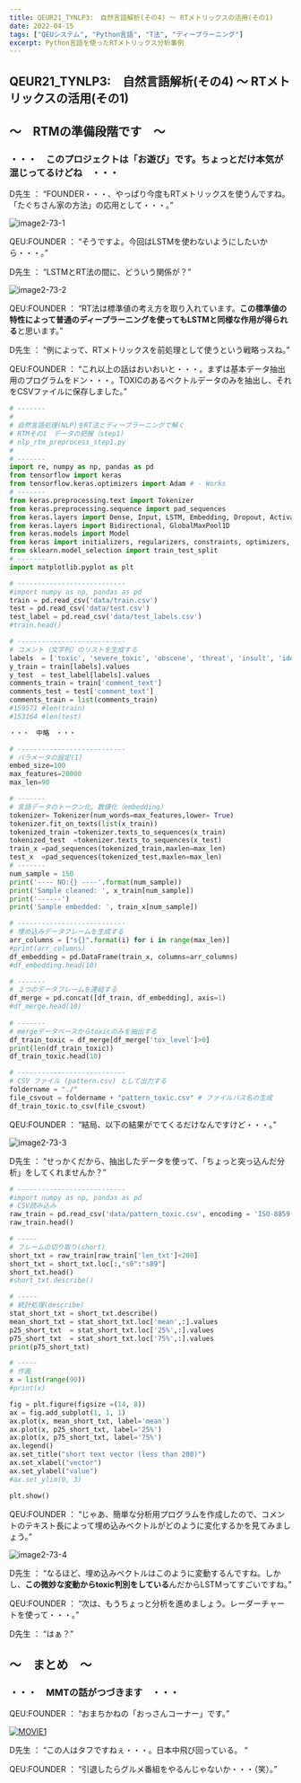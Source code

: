 ```yaml
---
title: QEUR21_TYNLP3:　自然言語解析(その4) ～ RTメトリックスの活用(その1)
date: 2022-04-15
tags: ["QEUシステム", "Python言語", "T法", "ディープラーニング"]
excerpt: Python言語を使ったRTメトリックス分析事例
---
```


## QEUR21_TYNLP3:　自然言語解析(その4) ～ RTメトリックスの活用(その1)

## ～　RTMの準備段階です　～

### ・・・　このプロジェクトは「お遊び」です。ちょっとだけ本気が混じってるけどね　・・・

D先生 ： “FOUNDER・・・、やっぱり今度もRTメトリックスを使うんですね。「たぐちさん家の方法」の応用として・・・。”

![image2-73-1](/2022-04-15-QEUR21_TYNLP3/image2-73-1.jpg)

QEU:FOUNDER ： “そうですよ。今回はLSTMを使わないようにしたいから・・・。”

D先生 ： “LSTMとRT法の間に、どういう関係が？”

![image2-73-2](/2022-04-15-QEUR21_TYNLP3/image2-73-2.jpg)

QEU:FOUNDER ： “RT法は標準値の考え方を取り入れています。**この標準値の特性によって普通のディープラーニングを使ってもLSTMと同様な作用が得られる**と思います。”

D先生 ： “例によって、RTメトリックスを前処理として使うという戦略っスね。”

QEU:FOUNDER ： “これ以上の話はおいおいと・・・。まずは基本データ抽出用のプログラムをドン・・・。TOXICのあるベクトルデータのみを抽出し、それをCSVファイルに保存しました。”

```python
# -------
#
# 自然言語処理(NLP)をRT法とディープラーニングで解く
# RTMその1　データの把握（step1）
# nlp_rtm_preprocess_step1.py
#
# -------
import re, numpy as np, pandas as pd
from tensorflow import keras
from tensorflow.keras.optimizers import Adam # - Works
# -------
from keras.preprocessing.text import Tokenizer
from keras.preprocessing.sequence import pad_sequences
from keras.layers import Dense, Input, LSTM, Embedding, Dropout, Activation
from keras.layers import Bidirectional, GlobalMaxPool1D
from keras.models import Model
from keras import initializers, regularizers, constraints, optimizers, layers
from sklearn.model_selection import train_test_split
# -------
import matplotlib.pyplot as plt

# ---------------------------
#import numpy as np, pandas as pd
train = pd.read_csv('data/train.csv')
test = pd.read_csv('data/test.csv')
test_label = pd.read_csv('data/test_labels.csv')
#train.head()

# ---------------------------
# コメント（文字列）のリストを生成する
labels  = ['toxic', 'severe_toxic', 'obscene', 'threat', 'insult', 'identity_hate']
y_train = train[labels].values
y_test  = test_label[labels].values
comments_train = train['comment_text']
comments_test = test['comment_text']
comments_train = list(comments_train)
#159571 #len(train) 
#153164 #len(test)

・・・　中略　・・・

# ---------------------------
# パラメータの設定(1)
embed_size=100
max_features=20000
max_len=90

# -------
# 言語データのトークン化、数値化（embedding）
tokenizer= Tokenizer(num_words=max_features,lower= True)
tokenizer.fit_on_texts(list(x_train))
tokenized_train =tokenizer.texts_to_sequences(x_train)
tokenized_test  =tokenizer.texts_to_sequences(x_test)
train_x =pad_sequences(tokenized_train,maxlen=max_len)
test_x  =pad_sequences(tokenized_test,maxlen=max_len)
# -------
num_sample = 150
print('---- NO:{} ----'.format(num_sample))
print('Sample cleaned: ', x_train[num_sample])
print('------')
print('Sample embedded: ', train_x[num_sample])

# ---------------------------
# 埋め込みデータフレームを生成する
arr_columns = ["s{}".format(i) for i in range(max_len)]
#print(arr_columns)
df_embedding = pd.DataFrame(train_x, columns=arr_columns)
#df_embedding.head(10)

# -------
# ２つのデータフレームを連結する
df_merge = pd.concat([df_train, df_embedding], axis=1)
#df_merge.head(10)
    
# -------
# mergeデータベースからtoxicのみを抽出する
df_train_toxic = df_merge[df_merge['tox_level']>0]
print(len(df_train_toxic))
df_train_toxic.head(10)

# ---------------------------
# CSV ファイル (pattern.csv) として出力する
foldername = "./"
file_csvout = foldername + "pattern_toxic.csv" # ファイルパス名の生成
df_train_toxic.to_csv(file_csvout)    

```

QEU:FOUNDER ： “結局、以下の結果がでてくるだけなんですけど・・・。”

![image2-73-3](/2022-04-15-QEUR21_TYNLP3/image2-73-3.jpg)

D先生 ： “せっかくだから、抽出したデータを使って、「ちょっと突っ込んだ分析」をしてくれませんか？”

```python
# ---------------------------
#import numpy as np, pandas as pd
# CSV読み込み
raw_train = pd.read_csv('data/pattern_toxic.csv', encoding = 'ISO-8859-1')
raw_train.head()

# -----
# フレームの切り取り(short)
short_txt = raw_train[raw_train['len_txt']<200]
short_txt = short_txt.loc[:,"s0":"s89"]
short_txt.head()
#short_txt.describe()

# -----
# 統計処理(describe)
stat_short_txt = short_txt.describe()
mean_short_txt = stat_short_txt.loc['mean',:].values
p25_short_txt  = stat_short_txt.loc['25%',:].values
p75_short_txt  = stat_short_txt.loc['75%',:].values
print(p75_short_txt)

# -----
# 作画
x = list(range(90))
#print(x)

fig = plt.figure(figsize =(14, 8))
ax = fig.add_subplot(1, 1, 1)
ax.plot(x, mean_short_txt, label='mean')
ax.plot(x, p25_short_txt, label='25%')
ax.plot(x, p75_short_txt, label='75%')
ax.legend()
ax.set_title("short text vector (less than 200)")
ax.set_xlabel("vector")
ax.set_ylabel("value")
#ax.set_ylim(0, 3)

plt.show()

```

QEU:FOUNDER ： “じゃあ、簡単な分析用プログラムを作成したので、コメントのテキスト長によって埋め込みベクトルがどのように変化するかを見てみましょう。”

![image2-73-4](/2022-04-15-QEUR21_TYNLP3/image2-73-4.jpg)

D先生 ： “なるほど、埋め込みベクトルはこのように変動するんですね。しかし、**この微妙な変動からtoxic判別をしている**んだからLSTMってすごいですね。”

QEU:FOUNDER ： “次は、もうちょっと分析を進めましょう。レーダーチャートを使って・・・。”

D先生 ： “はぁ？”

## ～　まとめ　～

### ・・・　MMTの話がつづきます　・・・

QEU:FOUNDER ： “おまちかねの「おっさんコーナー」です。”

[![MOVIE1](http://img.youtube.com/vi/Nip8V7pAghw/0.jpg)](http://www.youtube.com/watch?v=Nip8V7pAghw "岐阜県多治見駅にやって来ました。")

D先生 ： “この人はタフですねぇ・・・。日本中飛び回っている。 “

QEU:FOUNDER ： “引退したらグルメ番組をやるんじゃないか・・・（笑）。”




















